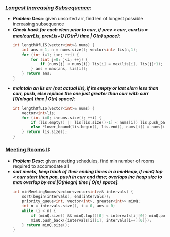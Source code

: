 ### ***[Longest Increasing Subsequence](https://leetcode.com/problems/longest-increasing-subsequence/)***:
- ***Problem Desc***: given unsorted arr, find len of longest possible increasing subsequence
- ***Check back for each elem prior to curr, if prev < curr, currLis = max(currLis, prevLis+1) [O(n<sup>2</sup>) time | O(n) space]***:
  ```cpp
  int lengthOfLIS(vector<int>& nums) {
      int ans = 1, n = nums.size(); vector<int> lis(n,1);
      for (int i=1; i<n; ++i) {
          for (int j=0; j<i; ++j) {
              if (nums[j] < nums[i]) lis[i] = max(lis[i], lis[j]+1);
          } ans = max(ans, lis[i]);
      } return ans;
  }
  ```
- ***maintain an lis arr (not actual lis), if its empty or last elem less than curr, push, else replace the one just greater than curr with curr [O(nlogn) time | O(n) space]***:
  ```cpp
  int lengthOfLIS(vector<int>& nums) {
      vector<int>lis;
      for (int i=0; i<nums.size(); ++i) {
          if (lis.empty() || lis[lis.size()-1] < nums[i]) lis.push_back(nums[i]);
          else *lower_bound(lis.begin(), lis.end(), nums[i]) = nums[i];
      } return lis.size();
  }
  ```

### [Meeting Rooms II](https://github.com/neetcode-gh/leetcode/blob/main/cpp/0253-meeting-rooms-ii.cpp):
- ***Problem Desc***: given meeting schedules, find min number of rooms required to accomodate all
- ***sort meets, keep track of their ending times in a minHeap, if minQ top < curr start then pop, push in curr end time; overlaps inc heap size to max overlap by end [O(nlogn) time | O(n) space]***:
  ```cpp
  int minMeetingRooms(vector<vector<int>>& intervals) {
      sort(begin(intervals), end(intervals));
      priority_queue<int, vector<int>, greater<int>> minQ; 
      int n = intervals.size(), i = 0, ans = 0; 
      while (i < n) {
          if (minQ.size() && minQ.top()[0] < intervals[i][0]) minQ.pop();
          minQ.push_back({intervals[i][1], intervals[i++][0]});
      } return minQ.size();
  }
  ```
